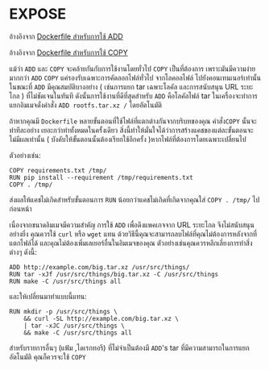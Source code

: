 # EXPOSE

อ้างอิงจาก [Dockerfile สำหรับการใช้ ADD](https://docs.docker.com/engine/reference/builder/#add
)

อ้างอิงจาก [Dockerfile สำหรับการใช้ COPY](https://docs.docker.com/engine/reference/builder/#copy
)

แม้ว่า `ADD` และ `COPY` จะคล้ายกันกับการใช้งานโดยทั่วไป `COPY` เป็นที่ต้องการ เพราะมันมีความง่ายมากกว่า `ADD` `COPY` แค่รองรับเฉพาะการคัดลอกไฟล์ทั่วไป จากโลคอลไฟล์ ไปยังคอนเทนเนอร์เท่านั้น ในขณะที่ `ADD` มีคุณสมบัติบางอย่าง ( เช่นการแยก tar เฉพาะโลคัล และการสนับสนุน URL ระยะไกล ) ที่ไม่ชัดเจนในทันที ดังนั้นการใช้งานที่ดีที่สุดสำหรับ `ADD` คือโลคัลไฟล์ tar ในเครื่องจะทำการแยกอิมเมจดั่งคำสั่ง `ADD rootfs.tar.xz /` โดยอัตโนมัติ

ถ้าหากคุณมี `Dockerfile` หลายขั้นตอนที่ใช้ไฟล์ที่แตกต่างกันจากบริบทของคุณ  คำสั่ง`COPY` นั้นจะทำทีละอย่าง เยอะกว่าทำทั้งหมดในครั้งเดียว สิ่งนี้ทำให้มั่นใจได้ว่าการสร้างแคชของแต่ละขั้นตอนจะไม่มีผลเท่านั้น ( บังคับให้ขั้นตอนนั้นต้องเรียกใช้อีกครั้ง )หากไฟล์ที่ต้องการโดยเฉพาะเปลี่ยนไป

ตัวอย่างเช่น:
```
COPY requirements.txt /tmp/
RUN pip install --requirement /tmp/requirements.txt
COPY . /tmp/
```
ส่งผลให้แคชไม่เกิดสำหรับขั้นตอนการ `RUN` น้อยกว่าแคชไม่เกิดที่เกิดจากคุณใส่ `COPY . /tmp/` ไปก่อนหน้า

เนื่องจากขนาดอิมเมจมีความสำคัญ การใช้ `ADD` เพื่อดึงแพคเกจจาก URL ระยะไกล จึงไม่สนับสนุนอย่างยิ่ง คุณควรใช้ `curl` หรือ `wget` แทน ด้วยวิธีนี้คุณจะสามารถลบไฟล์ที่คุณไม่ต้องการหลังจากที่แตกไฟล์ได้ และคุณไม่ต้องเพิ่มเลเยอร์อื่นในอิมเมจของคุณ ตัวอย่างเช่นคุณควรหลีกเลี่ยงการทำสิ่งต่างๆ ดังนี้:
```
ADD http://example.com/big.tar.xz /usr/src/things/
RUN tar -xJf /usr/src/things/big.tar.xz -C /usr/src/things
RUN make -C /usr/src/things all
```
และให้เปลี่ยนมาทำแบบนี้แทน:
```
RUN mkdir -p /usr/src/things \
    && curl -SL http://example.com/big.tar.xz \
    | tar -xJC /usr/src/things \
    && make -C /usr/src/things all
```
สำหรับรายการอื่นๆ (แฟ้ม ,ไดเรกทอรี) ที่ไม่จำเป็นต้องมี `ADD`'s tar ที่มีความสามารถในการแยกอัตโนมัติ  คุณก็ควรจะใช้ `COPY`